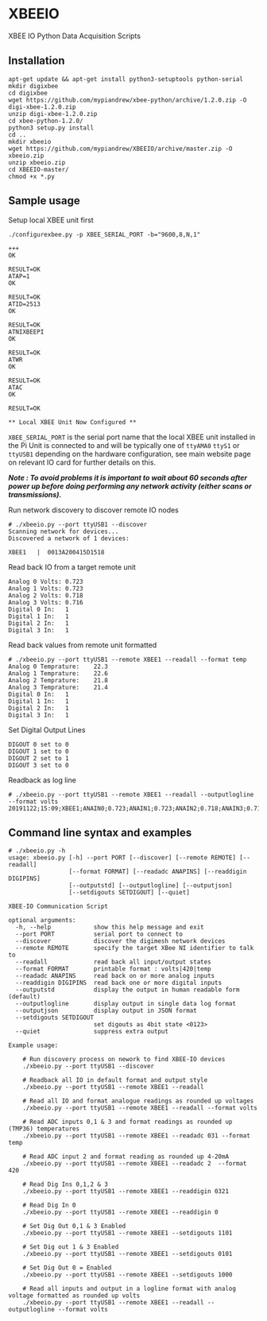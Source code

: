 # XBEEIO
XBEE IO Python Data Acquisition Scripts

## Installation

```
apt-get update && apt-get install python3-setuptools python-serial
mkdir digixbee
cd digixbee
wget https://github.com/mypiandrew/xbee-python/archive/1.2.0.zip -O digi-xbee-1.2.0.zip
unzip digi-xbee-1.2.0.zip
cd xbee-python-1.2.0/
python3 setup.py install
cd ..
mkdir xbeeio
wget https://github.com/mypiandrew/XBEEIO/archive/master.zip -O xbeeio.zip
unzip xbeeio.zip
cd XBEEIO-master/
chmod +x *.py 
```


## Sample usage 

Setup local XBEE unit first

```
./configurexbee.py -p XBEE_SERIAL_PORT -b="9600,8,N,1"

+++
OK

RESULT=OK
ATAP=1
OK

RESULT=OK
ATID=2513
OK

RESULT=OK
ATNIXBEEPI
OK

RESULT=OK
ATWR
OK

RESULT=OK
ATAC
OK

RESULT=OK

** Local XBEE Unit Now Configured **

```


```XBEE_SERIAL_PORT``` is the serial port name that the local XBEE unit installed in the Pi Unit is connected to and will be typically one of ```ttyAMA0``` ```ttyS1``` or ```ttyUSB1``` depending on the hardware configuration, see main website page on relevant IO card for further details on this.


***Note : To avoid problems it is important to wait about 60 seconds after power up before doing performing any network activity (either scans or transmissions).***



Run network discovery to discover remote IO nodes

```
# ./xbeeio.py --port ttyUSB1 --discover
Scanning network for devices...
Discovered a network of 1 devices:

XBEE1   |  0013A200415D1518

```

Read back IO from a target remote unit

```# ./xbeeio.py --port ttyUSB1 --remote XBEE1 --readall
Analog 0 Volts: 0.723
Analog 1 Volts: 0.723
Analog 2 Volts: 0.718
Analog 3 Volts: 0.716
Digital 0 In:   1
Digital 1 In:   1
Digital 2 In:   1
Digital 3 In:   1

```


Read back values from remote unit formatted

```
# ./xbeeio.py --port ttyUSB1 --remote XBEE1 --readall --format temp
Analog 0 Temprature:    22.3
Analog 1 Temprature:    22.6
Analog 2 Temprature:    21.8
Analog 3 Temprature:    21.4
Digital 0 In:   1
Digital 1 In:   1
Digital 2 In:   1
Digital 3 In:   1

```


Set Digital Output Lines

```# ./xbeeio.py --port ttyUSB1 --remote XBEE1 --setdigout 0010
DIGOUT 0 set to 0
DIGOUT 1 set to 0
DIGOUT 2 set to 1
DIGOUT 3 set to 0

```


Readback as log line

```
# ./xbeeio.py --port ttyUSB1 --remote XBEE1 --readall --outputlogline --format volts
20191122;15:09;XBEE1;ANAIN0;0.723;ANAIN1;0.723;ANAIN2;0.718;ANAIN3;0.716;DIGIN0;1;DIGIN1;1;DIGIN2;1;DIGIN3;1;

```


## Command line syntax and examples


```
# ./xbeeio.py -h
usage: xbeeio.py [-h] --port PORT [--discover] [--remote REMOTE] [--readall]
                 [--format FORMAT] [--readadc ANAPINS] [--readdigin DIGIPINS]
                 [--outputstd] [--outputlogline] [--outputjson]
                 [--setdigouts SETDIGOUT] [--quiet]

XBEE-IO Communication Script

optional arguments:
  -h, --help            show this help message and exit
  --port PORT           serial port to connect to
  --discover            discover the digimesh network devices
  --remote REMOTE       specify the target XBee NI identifier to talk to
  --readall             read back all input/output states
  --format FORMAT       printable format : volts|420|temp
  --readadc ANAPINS     read back on or more analog inputs
  --readdigin DIGIPINS  read back one or more digital inputs
  --outputstd           display the output in human readable form (default)
  --outputlogline       display output in single data log format
  --outputjson          display output in JSON format
  --setdigouts SETDIGOUT
                        set digouts as 4bit state <0123>
  --quiet               suppress extra output

Example usage:

    # Run discovery process on nework to find XBEE-IO devices
    ./xbeeio.py --port ttyUSB1 --discover

    # Readback all IO in default format and output style
    ./xbeeio.py --port ttyUSB1 --remote XBEE1 --readall

    # Read all IO and format analogue readings as rounded up voltages
    ./xbeeio.py --port ttyUSB1 --remote XBEE1 --readall --format volts

    # Read ADC inputs 0,1 & 3 and format readings as rounded up (TMP36) temperatures
    ./xbeeio.py --port ttyUSB1 --remote XBEE1 --readadc 031 --format temp

    # Read ADC input 2 and format reading as rounded up 4-20mA
    ./xbeeio.py --port ttyUSB1 --remote XBEE1 --readadc 2  --format 420

    # Read Dig Ins 0,1,2 & 3
    ./xbeeio.py --port ttyUSB1 --remote XBEE1 --readdigin 0321

    # Read Dig In 0
    ./xbeeio.py --port ttyUSB1 --remote XBEE1 --readdigin 0

    # Set Dig Out 0,1 & 3 Enabled
    ./xbeeio.py --port ttyUSB1 --remote XBEE1 --setdigouts 1101

    # Set Dig out 1 & 3 Enabled
    ./xbeeio.py --port ttyUSB1 --remote XBEE1 --setdigouts 0101

    # Set Dig Out 0 = Enabled
    ./xbeeio.py --port ttyUSB1 --remote XBEE1 --setdigouts 1000

    # Read all inputs and output in a logline format with analog voltage formatted as rounded up volts
    ./xbeeio.py --port ttyUSB1 --remote XBEE1 --readall --outputlogline --format volts
    
```
